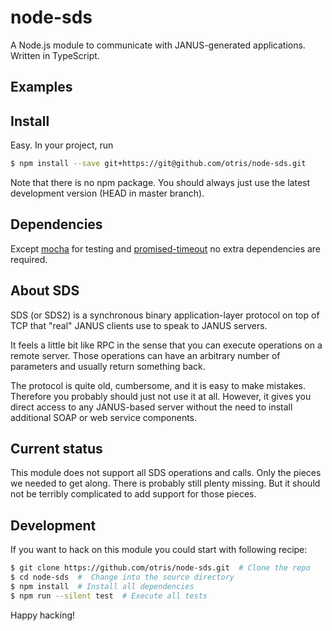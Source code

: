 # node-sds
A Node.js module to communicate with JANUS-generated applications. Written in
TypeScript.

## Examples

## Install
Easy. In your project, run
```bash
$ npm install --save git+https://git@github.com/otris/node-sds.git
```
Note that there is no npm package. You should always just use the latest
development version (HEAD in master branch).

## Dependencies
Except [mocha](https://mochajs.org/) for testing and
[promised-timeout](https://github.com/xpepermint/promised-timeout) no extra
dependencies are required.

## About SDS
SDS (or SDS2) is a synchronous binary application-layer protocol on top of TCP
that "real" JANUS clients use to speak to JANUS servers.

It feels a little bit like RPC in the sense that you can execute operations on
a remote server. Those operations can have an arbitrary number of parameters
and usually return something back.

The protocol is quite old, cumbersome, and it is easy to make mistakes.
Therefore you probably should just not use it at all. However, it gives you
direct access to any JANUS-based server without the need to install additional
SOAP or web service components.

## Current status
This module does not support all SDS operations and calls. Only the pieces we
needed to get along. There is probably still plenty missing. But it should not
be terribly complicated to add support for those pieces.

## Development
If you want to hack on this module you could start with following recipe:

```bash
$ git clone https://github.com/otris/node-sds.git  # Clone the repo
$ cd node-sds  #  Change into the source directory
$ npm install  # Install all dependencies
$ npm run --silent test  # Execute all tests
```
Happy hacking!

<!-- vim: et sw=4 ts=4:
-->
